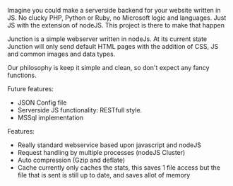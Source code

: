Imagine you could make a serverside backend for your website written in JS. No clucky PHP, Python or Ruby, no Microsoft logic and languages. Just JS with the extension of nodeJS.
This project is there to make that happen

Junction is a simple webserver written in nodeJs.
At its current state Junction will only send default HTML pages with the addition of CSS, JS and common images and data types.

Our philosophy is keep it simple and clean, so don't expect any fancy functions.

Future features:
 - JSON Config file
 - Serverside JS functionality: RESTfull style.
 - MSSql implementation

Features:
 - Really standard webservice based upon javascript and nodeJS
 - Request handling by multiple processes (nodeJS Cluster)
 - Auto compression (Gzip and deflate)
 - Cache currently only caches the stats, this saves 1 file access but the file that is sent is still up to date, and saves allot of memory
